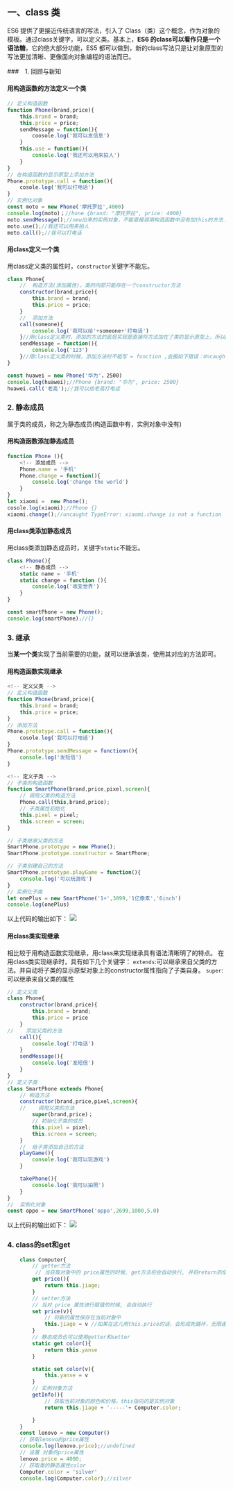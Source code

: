 ## 一、class 类

ES6 提供了更接近传统语言的写法，引入了 Class（类）这个概念，作为对象的模板。通过class关键字，可以定义类。基本上，**ES6 的class可以看作只是一个语法糖**，它的绝大部分功能，ES5 都可以做到，新的class写法只是让对象原型的写法更加清晰、更像面向对象编程的语法而已。

###　1. 回顾与新知
#### 用构造函数的方法定义一个类
```js
// 定义构造函数
function Phone(brand,price){
    this.brand = brand;
    this.price = price;
    sendMessage = function(){
        coosole.log('我可以发信息')
    }
    this.use = function(){
        console.log('我还可以用来拍人')
    }
}
// 在构造函数的显示原型上添加方法
Phone.prototype.call = function(){
    cosole.log('我可以打电话')
}
// 实例化对象
const moto = new Phone('摩托罗拉',4000)
console.log(moto)；//hone {brand: "摩托罗拉", price: 4000}
moto.sendMessage();//new出来的实例对象，不能直接调用构造函数中没有加this的方法；会报如下错误：Uncaught TypeError: moto.sendMessage is not a function
moto.use();//我还可以用来拍人
moto.call();//我可以打电话
```
#### 用class定义一个类
用class定义类的属性时，`constructor`关键字不能忘。

```js
class Phone{
    //  构造方法(添加属性)，类的内部只能存在一个constructor方法 
    constructor(brand,price){
        this.brand = brand;
        this.price = price;
    }
    //  添加方法
    call(someone){
        console.log('我可以给'+someone+'打电话')
    }//用class定义类时，添加的方法的底层实现是直接将方法加在了类的显示原型上，所以new出来的实例可以直接使用。
    sendMessage = function(){
        console.log('123')
    }//用class定义类的时候，添加方法时不能写 = function ,会报如下错误：Uncaught SyntaxError: Unexpected token = 
}

const huawei = new Phone('华为'，2500)
console.log(huawei);//Phone {brand: "华为", price: 2500}
huawei.call('老高');//我可以给老高打电话
```
### 2. 静态成员
属于类的成员，称之为静态成员(构造函数中有，实例对象中没有)
#### 用构造函数添加静态成员
```js
function Phone (){
    <!-- 添加成员 -->
    Phone.name = '手机'
    Phone.change = function(){
        console.log('change the world')
    }
}
let xiaomi =  new Phone();
cosole.log(xiaomi);//Phone {}
xiaomi.change();//uncaught TypeError: xiaomi.change is not a function
```
#### 用class类添加静态成员
用class类添加静态成员时，关键字`static`不能忘。
```js
class Phone(){
    <!-- 静态成员 -->
    static name = '手机'
    static change = function (){
        console.log('改变世界')
    }
}

const smartPhone = new Phone();
console.log(smartPhone);//{}
```

### 3. 继承
当**某一个类**实现了当前需要的功能，就可以继承该类，使用其对应的方法即可。

#### 用构造函数实现继承

```js
<!-- 定义父类 -->
// 定义构造函数
function Phone(brand,price){
    this.brand = brand;
    this.price = price;
}
// 添加方法
Phone.prototype.call = function(){
    cosole.log('我可以打电话')
}
Phone.prototype.sendMessage = functionn(){
    console.log('发短信')
}

<!-- 定义子类 -->
// 子类的构造函数
function SmartPhone(brand,price,pixel,screen){
    // 调用父类的构造方法
    Phone.call(this,brand,price);
    // 子类属性初始化
    this.pixel = pixel;
    this.screen = screen;
}

// 子类继承父类的方法
SmartPhone.prototype = new Phone();
SmartPhone.prototype.constructor = SmartPhone;

// 子类创建自己的方法
SmartPhone.prototype.playGame = function(){
    console.log('可以玩游戏')
}
// 实例化子类
let onePlus = new SmartPhone('1+',3899,'1亿像素','6inch')
console.log(onePlus)
```
以上代码的输出如下：
![](../img/构造函数继承.jpg)



#### 用class类实现继承
相比较于用构造函数实现继承，用class来实现继承具有语法清晰明了的特点。
在用class类实现继承时，具有如下几个关键字：
`extends`:可以继承来自父类的方法。并自动将子类的显示原型对象上的constructor属性指向了子类自身。
`super`:可以继承来自父类的属性

```js
// 定义父类
class Phone{
    constructor(brand,price){
        this.brand = brand;
        this.price = price
    }
//    添加父类的方法
    call(){
        console.log('打电话')
    }
    sendMessage(){
        console.log('发短信')
    }
}
// 定义子类
class SmartPhone extends Phone{
    // 构造方法 
    constructor(brand,price,pixel,screen){
    //    调用父类的方法 
        super(brand,price)；
        // 初始化子类的成员 
        this.pixel = pixel;
        this.screen = screen;
    }
    //  给子类添加自己的方法
    playGame(){
        console.log('我可以玩游戏')
    }

    takePhone(){
        console.log('我可以拍照')
    }
}
//  实例化对象
const oppo = new SmartPhone('oppo',2699,1000,5.0)
```
以上代码的输出如下：
![](../img/ES6继承.jpg)

### 4. class的set和get 

```js
    class Computer{
        // getter方法
         // 当获取对象中的 price属性的时候, get方法将会自动执行, 并将return的值作为 price的属性值
        get price(){
            return this.jiage;
        }
        // setter方法
        // 当对 price 属性进行赋值的时候, 会自动执行
        set price(v){
            // 将新的属性保存在当前对象中
            this.jiage = v //如果在这儿用this.price的话，会形成死循环，无限递归
        }
        // 静态成员也可以使用getter和setter
        static get color(){
            return this.yanse
        }

        static set color(v){
            this.yanse = v
        }
        // 实例对象方法
        getInfo(){
            // 获取当前对象的颜色和价格，this指向的是实例对象
            return this.jiage + '-----'+ Computer.color;

        }
    }
    const lenovo = new Computer()
    // 获取lenovo的price属性
    console.log(lenovo.price);//undefined
    // 设置 对象的price属性
    lenovo.price = 4000;
    // 获取类的静态属性color
    Computer.color = 'silver'
    console.log(Computer.color);//silver
```
